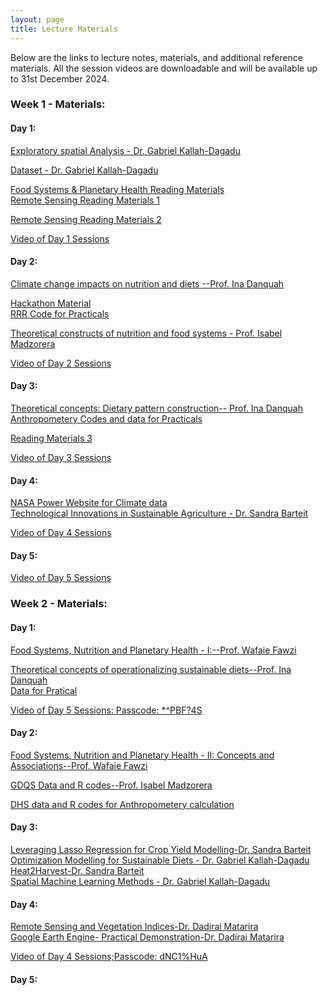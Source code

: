 ```yaml
---
layout: page
title: Lecture Materials
---
```


Below are the links to lecture notes, materials, and additional reference materials. All the session videos are downloadable and will be available up to 31st December 2024.


<h3> Week 1 - Materials:</h3>
<h4> Day 1:</h4>
<a href="https://climatecourseukzn.github.io/PDFLectures/Day1w1.zip" download> Exploratory spatial Analysis - Dr. Gabriel Kallah-Dagadu</a> <br>

<a href="https://climatecourseukzn.github.io/PDFLectures/bee1sub.csv" download> Dataset - Dr. Gabriel Kallah-Dagadu </a> <br>  

<a href="https://climatecourseukzn.github.io/PDFLectures/Literature_DSI2024.zip" download> Food Systems & Planetary Health Reading Materials </a> <br> 
<a href="https://climatecourseukzn.github.io/PDFLectures/Sensors and Platforms.pptx" download> Remote Sensing Reading Materials 1 </a> <br> 

<a href="https://climatecourseukzn.github.io/PDFLectures/Resolutions in remote sensing.ppt" download> Remote Sensing Reading Materials 2 </a> <br> 

<a href="https://harvard.zoom.us/rec/share/LirE6LaXB7m_jD9L6Fcl2xom4Z3GNv40mT3vY7oRQJPiWeyOYmIrQPLrfiv5bUjw.pN0EmpJ13vN0KKsS" download > Video of Day 1 Sessions </a> <br> 


<h4> Day 2: </h4>

<a href="https://climatecourseukzn.github.io/PDFLectures/DSI_Course2024_Danquah.pdf" download> Climate change impacts on nutrition and diets --Prof. Ina Danquah</a> <br> 

 <a href="https://climatecourseukzn.github.io/PDFLectures/Hackathon_DesignAdaptationPackage-Ina.pptx" download> Hackathon Material</a> <br> 
<a href="https://climatecourseukzn.github.io/PDFLectures/RRR_code.zip" download> RRR Code for Practicals </a> <br> 

<a href="https://climatecourseukzn.github.io/PDFLectures/DSI Course Climate Change, Food SystemsIM.pptx" download> Theoretical constructs of nutrition and food systems - Prof. Isabel Madzorera</a> <br>

<!-- <a href="https://ccfscourseukzn.github.io/PDFLectures/Sensors and Platforms.pptx" download> Sensors and Platforms--Dr. Trylee Matongera and Dr. Mthembeni Mngadi </a> <br> -->

<!-- <a href="https://ccfscourseukzn.github.io/PDFLectures/Resolutions in remote sensing.ppt" download> Resolutions in Remote Sensing--Dr. Mthembeni Mngadi</a> <br> -->

<a href="https://harvard.zoom.us/rec/share/LirE6LaXB7m_jD9L6Fcl2xom4Z3GNv40mT3vY7oRQJPiWeyOYmIrQPLrfiv5bUjw.pN0EmpJ13vN0KKsS" download> Video of Day 2 Sessions</a> <br> 

<h4> Day 3:</h4>
 <a href="https://climatecourseukzn.github.io/PDFLectures/DSI_Course2024_Danquah2.pdf" download> Theoretical concepts: Dietary pattern construction-- Prof. Ina Danquah </a> <br> 
<a href="https://climatecourseukzn.github.io/PDFLectures/Anthropometery_code.zip" download> Anthropometery Codes and data for Practicals </a> <br> 

 <a href="https://climatecourseukzn.github.io/PDFLectures/Readings2.zip" download> Reading Materials 3</a> <br> 

<a href="https://harvard.zoom.us/rec/share/rQE6nrp0YHNNWrtKGa5UgOPbyqxBwdHCp3-SxAPhixxMl_iP81iXVL49rdszql6D.7lTCLMT4nwtREaJu" download> Video of Day 3 Sessions</a> <br> 

<!-- <a href="https://ccfscourseukzn.github.io/PDFLectures/Image pre-processing.ppt" download> Satellite Image Pre-processing--Dr. Mthembeni Mngadi</a> <br> -->

<!-- <a href="https://ccfscourseukzn.github.io/PDFLectures/Unsupervised Image Classification.pptx" download> Unspervised Image Classification --Dr. Mthembeni Mngadi</a> <br> -->

<!--<a href="https://ccfscourseukzn.github.io/PDFLectures/Supervise Classification.ppt" download> Supervise Image Classification--Dr. Mthembeni Mngadi</a> <br> -->

<!-- <a href="https://ccfscourseukzn.github.io/PDFLectures/Accuracy Assessment.pptx" download> Assessment Accuracy--Dr. Mthembeni Mngadi</a> <br> -->


<h4> Day 4:</h4>
<a href="https://power.larc.nasa.gov/data-access-viewer/" > NASA Power Website for Climate data </a> <br>
<a href="https://climatecourseukzn.github.io/PDFLectures/Sandra_Materials_all.zip" download > Technological Innovations in Sustainable Agriculture - Dr. Sandra Barteit</a> <br> 

<a href="https://harvard.zoom.us/rec/share/k6bjcGKrPRADycSdaL-ujix334n2BmkmtSJ-0KdtNxamg8IMYoh642e5Uck-M_QA.yIb7bkJgilGFvTWe" download> Video of Day 4 Sessions </a> <br>
<!-- <a href="https://ccfscourseukzn.github.io/PDFLectures/Nutritional status_Isabel.pptx" download> Introduction to Concepts and Indicators--Dr. Isabel Madzorera </a> <br>
https://power.larc.nasa.gov/data-access-viewer/
<a href="https://ccfscourseukzn.github.io/PDFLectures/Sabri presentation.pptx" download> Introduction to Concepts and Indicators--Dr. Sabri Bromage</a> <br> -->


<h4> Day 5:</h4>
<a href="https://harvard.zoom.us/rec/share/9yLL7sQjKV1jj4mKDzzmKvEhrZTJiq5c4ArKWFy6BLygTkA9ewJEn7u5ZxHs1dl8.ED6I41bytjWlI3X2" download> Video of Day 5 Sessions</a> <br> 

<h3> Week 2 - Materials:</h3>
<h4> Day 1:</h4>
 <a href="https://climatecourseukzn.github.io/PDFLectures/DSI_Durban_July2024_I_FINAL.pdf" download> Food Systems, Nutrition and Planetary Health - I:--Prof. Wafaie Fawzi </a> <br>

<a href="https://climatecourseukzn.github.io/PDFLectures/DSI_Course2024_Danquah_29.07.2024.pdf" download> Theoretical concepts of operationalizing sustainable diets--Prof. Ina Danquah</a> <br>
<a href="https://climatecourseukzn.github.io/PDFLectures/Data_DSI_2024.zip" download> Data for Pratical</a> <br> 

<a href="https://zoom.us/rec/component-page?action=viewdetailpage&sharelevel=meeting&useWhichPasswd=meeting&clusterId=aw1&componentName=need-password&meetingId=gjW4WmAYTcw-3uHT_WJWwx8_uLdMn1laT7PAy7FmUVJGn9tin-HXXt2cQMUL0FQ.XvsJ1mq3BbH61Itc&originRequestUrl=https%3A%2F%2Fzoom.us%2Frec%2Fshare%2FR81wG_xydyFzy1Wmjg3Su-ztfbOqEjYrsJNIcD0weuEbJn77eIWjDg6pFdrlGMY.B6zfdAt3ZS6LKSUF%3Fiet%3DBUZLoNewGixVs2_rzmLJiKyVHPaHyj8EAOyqKlyIRc4.AG.CekigSHvEMF4oYdsfjV2mRhsNTMNfuFkN0geHkCuNhZYZsd_zoRnlus_GfiSOvvcfV2mV9L6Bvgj4djYkrWXxNE_NvesbIagv0HKXEO0BvdIrx6E_K1LqkMb7Qg5Atw.jxu4R_XQQNrWL5zI1JP_Gg.EUqiZXbgirOlHQD9" download> Video of Day 5 Sessions: Passcode: *^PBF?4S </a> <br> 


<h4> Day 2:</h4>
<a href="https://climatecourseukzn.github.io/PDFLectures/DSI_Durban_July2024_II_Concepts and Associations.pdf" download> Food Systems, Nutrition and Planetary Health - II: Concepts and Associations--Prof. Wafaie Fawzi </a> <br>

<a href="https://climatecourseukzn.github.io/PDFLectures/GDQS Data.zip" download> GDQS Data and R codes--Prof. Isabel Madzorera </a> <br>

<a href="https://climatecourseukzn.github.io/PDFLectures/Data.materials.zip" download> DHS data and R codes for Anthropometery calculation </a> <br>


<!-- <a href="https://ccfscourseukzn.github.io/PDFLectures/Overview_PotentialDietQualityIndicators_14.12.2022_revised.docx" download> Overview Potential Diet Quality Indicators--Prof. Ina Danquah</a> <br>

<a href="https://ccfscourseukzn.github.io/PDFLectures/DSI_Durban_July2023_Mitigation_for_share.pdf" download> Derive solutions for climate change mitigation--Prof. Ina Danquah</a> <br>

<a href="https://ccfscourseukzn.github.io/PDFLectures/Burlingame_Dernini_FAO_2010.pdf" download> Literature-Prof. Ina Danquah</a> <br>

<a href="https://ccfscourseukzn.github.io/PDFLectures/Schulze_BJN_2006.pdf" download> Literature-Prof. Ina Danquah</a> <br>

<a href="https://ccfscourseukzn.github.io/PDFLectures/Seconda_BJN_2019.pdf" download> Literature-Prof. Ina Danquah</a> <br>

<a href="https://ccfscourseukzn.github.io/PDFLectures/Fanzo_AdvNutr_2014.pdf" download> Literature-Prof. Ina Danquah</a> <br>

<a href="https://ccfscourseukzn.github.io/PDFLectures/vanDoreen_FrontNutr_2018.pdf" download> Literature-Prof. Ina Danquah</a> <br>

<a href="https://ccfscourseukzn.github.io/PDFLectures/Willett_Lancet_2019.pdf" download> Literature-Prof. Ina Danquah</a> <br> -->


<h4> Day 3:</h4>
<a href="https://climatecourseukzn.github.io/PDFLectures/Crop_Modelling.pdf" download> Leveraging Lasso Regression for Crop Yield Modelling-Dr. Sandra Barteit</a> <br>
<a href="https://climatecourseukzn.github.io/PDFLectures/Optimization_modelling.pdf" download> Optimization Modelling for Sustainable Diets - Dr. Gabriel Kallah-Dagadu </a> <br>  
<a href="https://climatecourseukzn.github.io/PDFLectures/Heat2Harvest-Sandra.pdf" download> Heat2Harvest-Dr. Sandra Barteit</a> <br>
<a href="https://climatecourseukzn.github.io/PDFLectures/spatial_ml.Rmd" download> Spatial Machine Learning Methods - Dr. Gabriel Kallah-Dagadu </a> <br> 

<!--<a href="https://ccfscourseukzn.github.io/PDFLectures/Practical 2 Manual.pdf" download> Practical 2 Manual-Dr. Trylee Matongera and Dr. Mthembeni Mngadi </a> <br>
<a href="https://drive.google.com/drive/folders/1FyWbL_DrdCI1pgmGdXSOS9NQpuExtABE" download> Practical Materials-Dr. Trylee Matongera and Dr. Mthembeni Mngadi </a> <br>-->

<h4> Day 4:</h4>
<a href="https://climatecourseukzn.github.io/PDFLectures/Remote sensing _Vegetation indices.pdf" download> Remote Sensing and Vegetation Indices-Dr. Dadirai Matarira</a> <br>
<a href="https://code.earthengine.google.com/9b270b88883ecf387f9cd888c73f220f" > Google Earth Engine- Practical Demonstration-Dr. Dadirai Matarira</a> <br>

<a href="https://zoom.us/rec/play/r7NIhbZjSUUApsEO3rqNFx9Sw2Sgq7oUBVU78KDgrqKw-wc1prTjYV5wm9CoAjOTyhQo5D6g8myHJpkM.E7yUrACfUc_GJg-u?canPlayFromShare=true&from=share_recording_detail&continueMode=true&iet=ivUqpH8d1R0Sok2agsHsHXt3l9mnAS1Rm12OhiJmOwA.AG.9sUDhW0sms-Ec7OKCaQfM9rf6M4dx7tv3YS_Bm0YOaRzAAlT17zWrMmWNeF5TM9AkeW-BAiiiWk_Xx-dfECI_YGgKJIR_ASbcdIJ0aRQ5k4IRYmrSvhsIdYOBo_nzOY.avu52BakFpCHQ5Ty0ur1vg.SPkusaSLvAjE7FpO&componentName=rec-play&originRequestUrl=https%3A%2F%2Fzoom.us%2Frec%2Fshare%2FmOEnK2GgGwT8ROpntlYJTnuSiME7AoS7KgawVMBTJpcQzOIlj9w-N8bTKg6lCOWh.wgLdBKwuA4tLbBNi%3Fiet%3DivUqpH8d1R0Sok2agsHsHXt3l9mnAS1Rm12OhiJmOwA.AG.9sUDhW0sms-Ec7OKCaQfM9rf6M4dx7tv3YS_Bm0YOaRzAAlT17zWrMmWNeF5TM9AkeW-BAiiiWk_Xx-dfECI_YGgKJIR_ASbcdIJ0aRQ5k4IRYmrSvhsIdYOBo_nzOY.avu52BakFpCHQ5Ty0ur1vg.SPkusaSLvAjE7FpO" download> Video of Day 4 Sessions;Passcode: dNC1%HuA </a> <br> 

<h4> Day 5:</h4>
<!--<a href="https://ccfscourseukzn.github.io/PDFLectures/Supervised Classification (1).docx" download> Practical 3 Manual-Dr. Trylee Matongera and Dr. Mthembeni Mngadi </a> <br> -->


